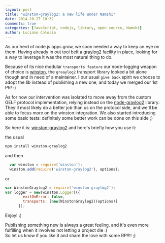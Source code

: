 ```yaml
---
layout: post
title: "winston-graylog2: a new life under Namshi"
date: 2014-10-27 10:32
comments: true
categories: [JavaScript, nodejs, library, open source, Namshi]
author: Luciano Colosio
---
```


As our herd of node.js apps grow, we soon needed a way to keep an eye on them.
Having already in out tool belt a [graylog2](http://www.graylog2.org/) facility in place, looking for a way to leverage it was the most natural thing to do.

Because of its nice modular `transports feature` our node-logging weapon of choice is [winston](https://github.com/flatiron/winston), the `greaylog2` transport library looked a bit alone though and in need of a maintainer.
I our usual `give back` spirit we choose to adopt the lib instead of publishing a new one, and today we merged our 1st PR! :)

As for now our intervention was isolated to move away from the custom GELF protocol implementation, relying instead on the [node-graylog2](https://github.com/Wizcorp/node-graylog2) library:
They'll most likely do a better job than us on the protocol side, and we'll be able to focus more on the winston integration.
We also started introducing some basic tests: definitely some better work can be done on this side ;)

So here it is: [winston-graylog2](https://github.com/namshi/winston-graylog2)
and here's briefly how you use it:

the usual
```bash
npm install winston-graylog2
```
and then

```javascript
  var winston = require('winston');
  winston.add(require('winston-graylog2'), options);

```

or

```javascript
var WinstonGraylog2 = require('winston-graylog2');
var logger = new(winston.Logger)({
        exitOnError: false,
        transports: [new(WinstonGraylog2)(options)]
      });
```

Enjoy! :)

Publishing something new is always a great feeling, and it's even more fulfilling when it involves not letting a project die :)<br> So let us know if you like it and share the love with some RP!!!! ;)